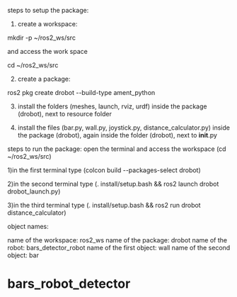 steps to setup the package:

1) create a workspace:

mkdir -p ~/ros2_ws/src

and access the work space

cd ~/ros2_ws/src

2) create a package:

ros2 pkg create drobot --build-type ament_python

3) install the folders (meshes, launch, rviz, urdf) inside the package (drobot), next to resource folder

4) install the files (bar.py, wall.py, joystick.py, distance_calculator.py) inside the package (drobot), again inside the folder (drobot), next to __init__.py


steps to run the package: open the terminal and access the workspace (cd ~/ros2_ws/src)

1)in the first terminal type (colcon build --packages-select drobot)

2)in the second terminal type (. install/setup.bash && ros2 launch drobot drobot_launch.py)

3)in the third terminal type (. install/setup.bash && ros2 run drobot distance_calculator)


object names:

name of the workspace: ros2_ws
name of the package: drobot
name of the robot: bars_detector_robot
name of the first object: wall
name of the second object: bar



# bars_robot_detector
